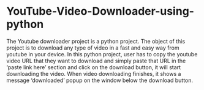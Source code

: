 # YouTube-Video-Downloader-using-python
The Youtube downloader project is a python project. The object of this project is to download any type of video in a fast and easy way from youtube in your device.  In this python project, user has to copy the youtube video URL that they want to download and simply paste that URL in the ‘paste link here’ section and click on the download button, it will start downloading the video. When video downloading finishes, it shows a message ‘downloaded’ popup on the window below the download button.
